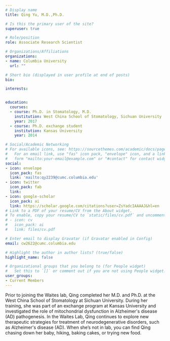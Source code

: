```yaml
---
# Display name
title: Qing Yu, M.D.,Ph.D.

# Is this the primary user of the site?
superuser: true

# Role/position
role: Associate Research Scientist

# Organizations/Affiliations
organizations:
- name: Columbia University
  url: ""

# Short bio (displayed in user profile at end of posts)
bio: 

interests:


education:
  courses:
  - course: Ph.D. in Stomatology, M.D.
    institution: West China School of Stomatology, Sichuan University
    year: 2017
  - course: Ph.D. exchange student
    institution: Kansas University
    year: 2014

# Social/Academic Networking
# For available icons, see: https://sourcethemes.com/academic/docs/page-builder/#icons
#   For an email link, use "fas" icon pack, "envelope" icon, and a link in the
#   form "mailto:your-email@example.com" or "#contact" for contact widget.
social:
- icon: envelope
  icon_pack: fas
  link: 'mailto:qy2239@cumc.columbia.edu'
- icon: twitter
  icon_pack: fab
  link: 
- icon: google-scholar
  icon_pack: ai
  link: https://scholar.google.com/citations?user=ZsYadcIAAAAJ&hl=en
# Link to a PDF of your resume/CV from the About widget.
# To enable, copy your resume/CV to `static/files/cv.pdf` and uncomment the lines below.
# - icon: cv
#   icon_pack: ai
#   link: files/cv.pdf

# Enter email to display Gravatar (if Gravatar enabled in Config)
email: cw2622@cumc.columbia.edu

# Highlight the author in author lists? (true/false)
highlight_name: false

# Organizational groups that you belong to (for People widget)
#   Set this to `[]` or comment out if you are not using People widget.
user_groups:
- Current Members
---
```

Prior to joining the Waites lab, Qing completed her M.D. and Ph.D. at the West China School of Stomatology at Sichuan University. During her training, she was part of an exchange program at Kansas University and investigated the role of mitochondrial dysfunction in Alzheimer's disease (AD) pathogenesis. In the Waites Lab, Qing continues to explore new therapeutic strategies for treatment of neurodegenerative disorders, such as Alzheimer's disease (AD). When she’s not in lab, you can find Qing chasing down her baby, hiking, baking cakes, or trying new food.
